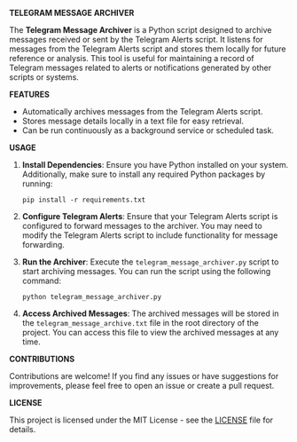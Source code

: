 **TELEGRAM MESSAGE ARCHIVER**

The **Telegram Message Archiver** is a Python script designed to archive messages received or sent by the Telegram Alerts script. It listens for messages from the Telegram Alerts script and stores them locally for future reference or analysis. This tool is useful for maintaining a record of Telegram messages related to alerts or notifications generated by other scripts or systems.

**FEATURES**

- Automatically archives messages from the Telegram Alerts script.
- Stores message details locally in a text file for easy retrieval.
- Can be run continuously as a background service or scheduled task.

**USAGE**

1. **Install Dependencies**: Ensure you have Python installed on your system. Additionally, make sure to install any required Python packages by running:
    ```
    pip install -r requirements.txt
    ```

2. **Configure Telegram Alerts**: Ensure that your Telegram Alerts script is configured to forward messages to the archiver. You may need to modify the Telegram Alerts script to include functionality for message forwarding.

3. **Run the Archiver**: Execute the `telegram_message_archiver.py` script to start archiving messages. You can run the script using the following command:
    ```
    python telegram_message_archiver.py
    ```

4. **Access Archived Messages**: The archived messages will be stored in the `telegram_message_archive.txt` file in the root directory of the project. You can access this file to view the archived messages at any time.

**CONTRIBUTIONS**

Contributions are welcome! If you find any issues or have suggestions for improvements, please feel free to open an issue or create a pull request.

**LICENSE**

This project is licensed under the MIT License - see the [LICENSE](LICENSE) file for details.
